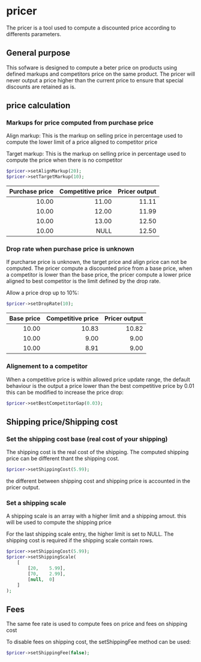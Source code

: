 # pricer

The pricer is a tool used to compute a discounted price according to differents parameters.

## General purpose

This sofware is designed to compute a beter price on products using defined markups and competitors price on the same product. The pricer will never output a price higher than the current price to ensure that special discounts are retained as is.


## price calculation

### Markups for price computed from purchase price

Align markup: This is the markup on selling price in percentage used to compute the lower limit of a price aligned to competitor price

Target markup: This is the markup on selling price in percentage used to compute the price when there is no competitor


```php
$pricer->setAlignMarkup(20);
$pricer->setTargetMarkup(10);
```

| Purchase price | Competitive price | Pricer output |
|---------------:|------------------:|--------------:|
|          10.00 |             11.00 |         11.11 |
|          10.00 |             12.00 |         11.99 |
|          10.00 |             13.00 |         12.50 |
|          10.00 |              NULL |         12.50 |


### Drop rate when purchase price is unknown

If purcharse price is unknown, the target price and align price can not be computed. The pricer compute a discounted price from a base price, when a competitor is lower than the base price, the pricer compute a lower price aligned to best competitor is the limit defined by the drop rate.

Allow a price drop up to 10%:

```php
$pricer->setDropRate(10);
```

| Base price | Competitive price | Pricer output |
|-----------:|------------------:|--------------:|
|      10.00 |             10.83 |         10.82 |
|      10.00 |              9.00 |          9.00 |
|      10.00 |              8.91 |          9.00 |


### Alignement to a competitor

When a competitive price is within allowed price update range, the default behaviour is the output a price lower than the best competitive price by 0.01 this can be modified to increase the price drop:


```php
$pricer->setBestCompetitorGap(0.03);
```


## Shipping price/Shipping cost


### Set the shipping cost base (real cost of your shipping)

The shipping cost is the real cost of the shipping.
The computed shipping price can be different thant the shipping cost. 

```php
$pricer->setShippingCost(5.99);
```
the different between shipping cost and shipping price is accounted in the pricer output.


### Set a shipping scale

A shipping scale is an array with a higher limit and a shipping amout. this will be used to compute the shipping price

For the last shipping scale entry, the higher limit is set to NULL. The shipping cost is required if the shipping scale contain rows.

```php
$pricer->setShippingCost(5.99);
$pricer->setShippingScale(
    [
        [20,    5.99],
        [70,    2.99],
        [null,  0]
    ]
);
```

## Fees

The same fee rate is used to compute fees on price and fees on shipping cost

To disable fees on shipping cost, the setShippingFee method can be used:

```php
$pricer->setShippingFee(false);

```
